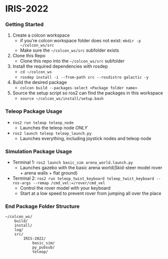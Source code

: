 # IRIS-2022

### Getting Started
1. Create a colcon workspace
    - if you're colcon workspace folder does not exist: `mkdir -p ~/colcon_ws/src`
    - Make sure the `~/colcon_ws/src` subfolder exists
2. Clone this Repo
    -  Clone this repo into the `~/colcon_ws/src` subfolder
2. Install the required dependencies with rosdep
    - `cd ~/colcon_ws`
    - `rosdep install -i --from-path src --rosdistro galactic -y`
3. Build the desired package
    - `colcon build --packages-select <Package folder name>`
4. Source the setup script so ros2 can find the packages in this workspace 
    - `source ~/colcon_ws/install/setup.bash`

### Teleop Package Usage
- `ros2 run teleop teleop_node`
    - Launches the teleop node *ONLY*
- `ros2 launch teleop teleop_launch.py`
    - Launches everything, including joystick nodes and teleop node

### Simulation Package Usage
- Terminal 1: `ros2 launch basic_sim arena_world.launch.py`
    - Launches gazebo with the basic arena world(Skid-steer model rover + arena walls + flat ground)
- Terminal 2: `ros2 run teleop_twist_keyboard teleop_twist_keyboard --ros-args --remap /cmd_vel:=/rover/cmd_vel`
    - Control the rover model with your keyboard
    - Start at a low speed to prevent rover from jumping all over the place

### End Package Folder Structure
```
~/colcon_ws/
    build/
    install/
    log/
    src/
        IRIS-2022/
            basic_sim/
            py_pubsub/
            teleop/
```
